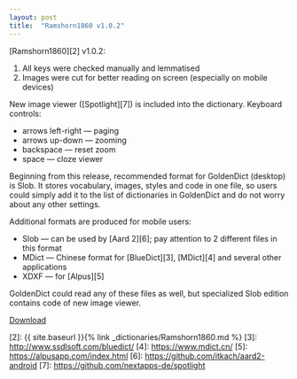 ```yaml
---
layout: post
title:  "Ramshorn1860 v1.0.2"
---
```


[Ramshorn1860][2] v1.0.2:

1. All keys were checked manually and lemmatised
1. Images were cut for better reading on screen (especially on mobile devices)

New image viewer ([Spotlight][7]) is included into the dictionary. Keyboard controls:

* arrows left-right — paging
* arrows up-down — zooming
* backspace — reset zoom
* space — cloze viewer

Beginning from this release, recommended format for GoldenDict (desktop) is Slob. It stores vocabulary, images, styles and code in one file, so users could simply add it to the list of dictionaries in GoldenDict and do not worry about any other settings.

Additional formats are produced for mobile users:

* Slob — can be used by [Aard 2][6]; pay attention to 2 different files in this format
* MDict — Chinese format for [BlueDict][3], [MDict][4] and several other applications
* XDXF — for [Alpus][5]

GoldenDict could read any of these files as well, but specialized Slob edition contains code of new image viewer.

[Download][1]

[1]: https://github.com/nikita-moor/latin-dictionary/releases/tag/2019-07-10
[2]: {{ site.baseurl }}{% link _dictionaries/Ramshorn1860.md %}
[3]: http://www.ssdlsoft.com/bluedict/
[4]: https://www.mdict.cn/
[5]: https://alpusapp.com/index.html
[6]: https://github.com/itkach/aard2-android
[7]: https://github.com/nextapps-de/spotlight

